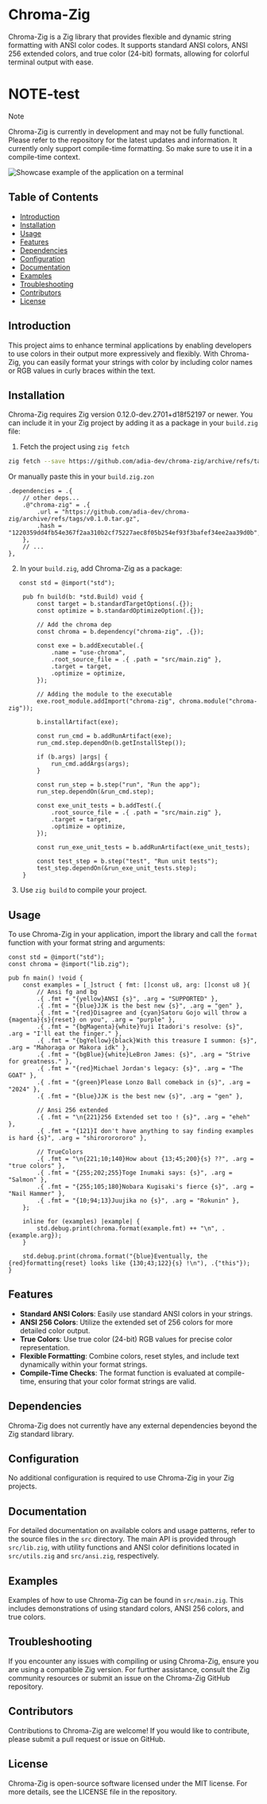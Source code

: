 # Chroma-Zig

Chroma-Zig is a Zig library that provides flexible and dynamic string formatting with ANSI color codes. It supports standard ANSI colors, ANSI 256 extended colors, and true color (24-bit) formats, allowing for colorful terminal output with ease.

# NOTE-test

> [!NOTE]
> Chroma-Zig is currently in development and may not be fully functional. Please refer to the repository for the latest updates and information. It currently only support compile-time formatting. So make sure to use it in a compile-time context.

![Showcase example of the application on a terminal](./assets/term.png)

## Table of Contents

- [Introduction](#introduction)
- [Installation](#installation)
- [Usage](#usage)
- [Features](#features)
- [Dependencies](#dependencies)
- [Configuration](#configuration)
- [Documentation](#documentation)
- [Examples](#examples)
- [Troubleshooting](#troubleshooting)
- [Contributors](#contributors)
- [License](#license)

## Introduction

This project aims to enhance terminal applications by enabling developers to use colors in their output more expressively and flexibly. With Chroma-Zig, you can easily format your strings with color by including color names or RGB values in curly braces within the text.

## Installation

Chroma-Zig requires Zig version 0.12.0-dev.2701+d18f52197 or newer. You can include it in your Zig project by adding it as a package in your `build.zig` file:

1. Fetch the project using `zig fetch`

```bash
zig fetch --save https://github.com/adia-dev/chroma-zig/archive/refs/tags/v0.1.0.tar.gz
```

Or manually paste this in your `build.zig.zon`

```zig
.dependencies = .{
    // other deps...
    .@"chroma-zig" = .{
        .url = "https://github.com/adia-dev/chroma-zig/archive/refs/tags/v0.1.0.tar.gz",
        .hash = "1220359dd4fb54e367f2aa310b2cf75227aec8f05b254ef93f3bafef34ee2aa39d0b",
    },
    // ...
},
```

2. In your `build.zig`, add Chroma-Zig as a package:

```zig
   const std = @import("std");

    pub fn build(b: *std.Build) void {
        const target = b.standardTargetOptions(.{});
        const optimize = b.standardOptimizeOption(.{});

        // Add the chroma dep
        const chroma = b.dependency("chroma-zig", .{});

        const exe = b.addExecutable(.{
            .name = "use-chroma",
            .root_source_file = .{ .path = "src/main.zig" },
            .target = target,
            .optimize = optimize,
        });

        // Adding the module to the executable
        exe.root_module.addImport("chroma-zig", chroma.module("chroma-zig"));

        b.installArtifact(exe);

        const run_cmd = b.addRunArtifact(exe);
        run_cmd.step.dependOn(b.getInstallStep());

        if (b.args) |args| {
            run_cmd.addArgs(args);
        }

        const run_step = b.step("run", "Run the app");
        run_step.dependOn(&run_cmd.step);

        const exe_unit_tests = b.addTest(.{
            .root_source_file = .{ .path = "src/main.zig" },
            .target = target,
            .optimize = optimize,
        });

        const run_exe_unit_tests = b.addRunArtifact(exe_unit_tests);

        const test_step = b.step("test", "Run unit tests");
        test_step.dependOn(&run_exe_unit_tests.step);
    }

```

3. Use `zig build` to compile your project.

## Usage

To use Chroma-Zig in your application, import the library and call the `format` function with your format string and arguments:

```zig
const std = @import("std");
const chroma = @import("lib.zig");

pub fn main() !void {
    const examples = [_]struct { fmt: []const u8, arg: []const u8 }{
        // Ansi fg and bg
        .{ .fmt = "{yellow}ANSI {s}", .arg = "SUPPORTED" },
        .{ .fmt = "{blue}JJK is the best new {s}", .arg = "gen" },
        .{ .fmt = "{red}Disagree and {cyan}Satoru Gojo will throw a {magenta}{s}{reset} on you", .arg = "purple" },
        .{ .fmt = "{bgMagenta}{white}Yuji Itadori's resolve: {s}", .arg = "I'll eat the finger." },
        .{ .fmt = "{bgYellow}{black}With this treasure I summon: {s}", .arg = "Mahoraga or Makora idk" },
        .{ .fmt = "{bgBlue}{white}LeBron James: {s}", .arg = "Strive for greatness." },
        .{ .fmt = "{red}Michael Jordan's legacy: {s}", .arg = "The GOAT" },
        .{ .fmt = "{green}Please Lonzo Ball comeback in {s}", .arg = "2024" },
        .{ .fmt = "{blue}JJK is the best new {s}", .arg = "gen" },

        // Ansi 256 extended
        .{ .fmt = "\n{221}256 Extended set too ! {s}", .arg = "eheh" },
        .{ .fmt = "{121}I don't have anything to say finding examples is hard {s}", .arg = "shirororororo" },

        // TrueColors
        .{ .fmt = "\n{221;10;140}How about {13;45;200}{s} ??", .arg = "true colors" },
        .{ .fmt = "{255;202;255}Toge Inumaki says: {s}", .arg = "Salmon" },
        .{ .fmt = "{255;105;180}Nobara Kugisaki's fierce {s}", .arg = "Nail Hammer" },
        .{ .fmt = "{10;94;13}Juujika no {s}", .arg = "Rokunin" },
    };

    inline for (examples) |example| {
        std.debug.print(chroma.format(example.fmt) ++ "\n", .{example.arg});
    }

    std.debug.print(chroma.format("{blue}Eventually, the {red}formatting{reset} looks like {130;43;122}{s} !\n"), .{"this"});
}

```

## Features

- **Standard ANSI Colors**: Easily use standard ANSI colors in your strings.
- **ANSI 256 Colors**: Utilize the extended set of 256 colors for more detailed color output.
- **True Colors**: Use true color (24-bit) RGB values for precise color representation.
- **Flexible Formatting**: Combine colors, reset styles, and include text dynamically within your format strings.
- **Compile-Time Checks**: The format function is evaluated at compile-time, ensuring that your color format strings are valid.

## Dependencies

Chroma-Zig does not currently have any external dependencies beyond the Zig standard library.

## Configuration

No additional configuration is required to use Chroma-Zig in your Zig projects.

## Documentation

For detailed documentation on available colors and usage patterns, refer to the source files in the `src` directory. The main API is provided through `src/lib.zig`, with utility functions and ANSI color definitions located in `src/utils.zig` and `src/ansi.zig`, respectively.

## Examples

Examples of how to use Chroma-Zig can be found in `src/main.zig`. This includes demonstrations of using standard colors, ANSI 256 colors, and true colors.

## Troubleshooting

If you encounter any issues with compiling or using Chroma-Zig, ensure you are using a compatible Zig version. For further assistance, consult the Zig community resources or submit an issue on the Chroma-Zig GitHub repository.

## Contributors

Contributions to Chroma-Zig are welcome! If you would like to contribute, please submit a pull request or issue on GitHub.

## License

Chroma-Zig is open-source software licensed under the MIT license. For more details, see the LICENSE file in the repository.
